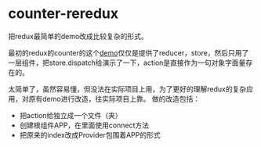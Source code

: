 # counter-reredux
把redux最简单的demo改成比较复杂的形式。

最初的redux的counter的这个[demo](https://github.com/reactjs/redux/tree/master/examples/counter)仅仅是提供了reducer，store，然后只用了一层组件，把store.dispatch给演示了一下，action是直接作为一句对象字面量存在的。

太简单了，虽然容易懂，但没法在实际项目上用，为了更好的理解redux的复杂应用，对原有demo进行改造，往实际项目上靠。
做的改造包括：
- 把action给独立成一个文件（夹）
- 创建根组件APP，在里面使用connect方法
- 把原来的index改成Provider包围着APP的形式
